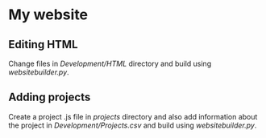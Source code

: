 # My website

## Editing HTML

Change files in _Development/HTML_ directory and build using _websitebuilder.py_.

## Adding projects

Create a project .js file in _projects_ directory and also add information about the project in _Development/Projects.csv_ and build using _websitebuilder.py_.
